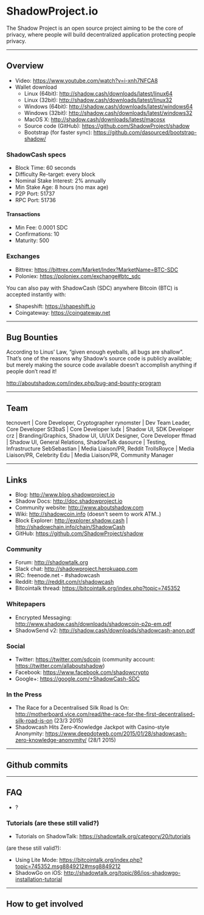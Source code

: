 # ShadowProject.io

The Shadow Project is an open source project aiming to be the core of privacy, where people will build decentralized application protecting people privacy.

--------------------------------------------------

## Overview

* Video: https://www.youtube.com/watch?v=i-xnh7NFCA8
* Wallet download
  - Linux (64bit): http://shadow.cash/downloads/latest/linux64
  - Linux (32bit): http://shadow.cash/downloads/latest/linux32
  - Windows (64bit): http://shadow.cash/downloads/latest/windows64
  - Windows (32bit): http://shadow.cash/downloads/latest/windows32
  - MacOS X: http://shadow.cash/downloads/latest/macosx
  - Source code (GitHub): https://github.com/ShadowProject/shadow
  - Bootstrap (for faster sync): https://github.com/dasourced/bootstrap-shadow/

### ShadowCash specs

* Block Time: 60 seconds
* Difficulty Re-target: every block
* Nominal Stake Interest: 2% annually
* Min Stake Age: 8 hours (no max age)
* P2P Port: 51737
* RPC Port: 51736

#### Transactions

* Min Fee: 0.0001 SDC
* Confirmations: 10
* Maturity: 500

### Exchanges

* Bittrex: https://bittrex.com/Market/Index?MarketName=BTC-SDC
* Poloniex: https://poloniex.com/exchange#btc_sdc

You can also pay with ShadowCash (SDC) anywhere Bitcoin (BTC) is accepted instantly with:

* Shapeshift: https://shapeshift.io
* Coingateway: https://coingateway.net


--------------------------------------------------

## Bug Bounties

According to Linus’ Law, “given enough eyeballs, all bugs are shallow”. That’s one of the reasons why Shadow’s source code is publicly available; but merely making the source code available doesn’t accomplish anything if people don’t read it!

http://aboutshadow.com/index.php/bug-and-bounty-program


--------------------------------------------------

## Team

tecnovert     | Core Developer, Cryptographer
rynomster     | Dev Team Leader, Core Developer
St3baS        | Core Developer
ludx          | Shadow UI, SDK Developer
crz           | Branding/Graphics, Shadow UI, UI/UX Designer, Core Developer
ffmad         | Shadow UI, General Relations, ShadowTalk
dasource      | Testing, Infrastructure
SebSebastian  | Media Liaison/PR, Reddit
TrollsRoyce   | Media Liaison/PR, Celebrity
Edu           | Media Liaison/PR, Community Manager

--------------------------------------------------

## Links

* Blog: http://www.blog.shadowproject.io
* Shadow Docs: http://doc.shadowproject.io
* Community website: http://www.aboutshadow.com
* Wiki: http://shadowcoin.info (doesn't seem to work ATM..)
* Block Explorer: http://explorer.shadow.cash | http://shadowchain.info/chain/ShadowCash
* GitHub: https://github.com/ShadowProject/shadow

### Community

* Forum: http://shadowtalk.org
* Slack chat: http://shadowproject.herokuapp.com
* IRC: freenode.net - #shadowcash
* Reddit: http://reddit.com/r/shadowcash
* Bitcointalk thread: https://bitcointalk.org/index.php?topic=745352

### Whitepapers

* Encrypted Messaging: http://www.shadow.cash/downloads/shadowcoin-p2p-em.pdf
* ShadowSend v2: http://shadow.cash/downloads/shadowcash-anon.pdf

### Social

* Twitter: https://twitter.com/sdcoin (community account: https://twitter.com/allaboutshadow)
* Facebook: https://www.facebook.com/shadowcrypto
* Google+: https://google.com/+ShadowCash-SDC

### In the Press

* The Race for a Decentralised Silk Road Is On: http://motherboard.vice.com/read/the-race-for-the-first-decentralised-silk-road-is-on (23/3 2015)
* Shadowcash Hits Zero-Knowledge Jackpot with Casino-style Anonymity: https://www.deepdotweb.com/2015/01/28/shadowcash-zero-knowledge-anonymity/ (28/1 2015)


--------------------------------------------------

## Github commits


--------------------------------------------------

## FAQ

* ?

### Tutorials (are these still valid?)

* Tutorials on ShadowTalk: https://shadowtalk.org/category/20/tutorials

(are these still valid?):

* Using Lite Mode: https://bitcointalk.org/index.php?topic=745352.msg8849212#msg8849212
* ShadowGo on iOS: http://shadowtalk.org/topic/86/ios-shadowgo-installation-tutorial


--------------------------------------------------

## How to get involved
